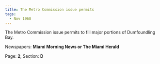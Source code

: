 ```yaml
---  
title: The Metro Commission issue permits  
tags:  
  - Nov 1968  
---  
```

  
The Metro Commission issue permits to fill major portions of Dumfoundling Bay.  
  
Newspapers: **Miami Morning News or The Miami Herald**  
  
Page: **2**, Section: **D** 
